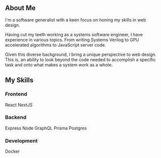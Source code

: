 ## About Me

I'm a software generalist with a keen focus on honing my skills in web design.

Having cut my teeth working as a systems software engineer, I have experience in various topics. From writing Systems Verilog to GPU accelerated algorithms to JavaScript server code. 

Given this diverse background, I bring a unique perspective to web design. This is, an ability to look beyond the code needed to accomplish a specific task and onto what makes a system work as a whole.

## My Skills

### Frontend
React
NextJS

### Backend
Express
Node
GraphQL
Prisma
Postgres

### Development
Docker



